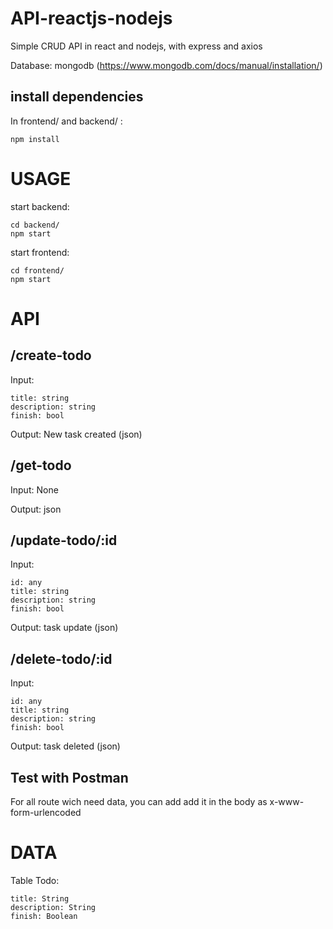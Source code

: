 # API-reactjs-nodejs
Simple CRUD API in react and nodejs, with express and axios

Database: mongodb (https://www.mongodb.com/docs/manual/installation/)

## install dependencies
In frontend/ and backend/ :
```
npm install
```
# USAGE
start backend:
```
cd backend/
npm start
```

start frontend:
```
cd frontend/
npm start
```

# API
## /create-todo
Input:
```
title: string
description: string
finish: bool

```
Output: New task created (json)

## /get-todo
Input: None

Output: json
## /update-todo/:id
Input:
```
id: any
title: string
description: string
finish: bool
```
Output: task update (json)

## /delete-todo/:id
Input:
```
id: any
title: string
description: string
finish: bool
```
Output: task deleted (json)

## Test with Postman
For all route wich need data, you can add add it in the body as x-www-form-urlencoded

# DATA
Table Todo:
```
title: String
description: String
finish: Boolean
```
